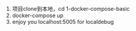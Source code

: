1. 项目clone到本地，cd 1-docker-compose-basic
2. docker-compose up
3. enjoy you localhost:5005 for localdebug